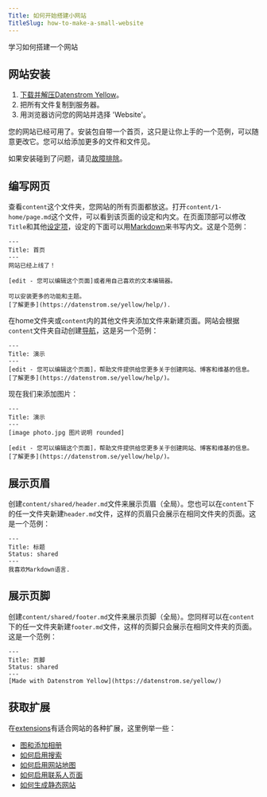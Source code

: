 ```yaml
---
Title: 如何开始搭建小网站
TitleSlug: how-to-make-a-small-website
---
```

学习如何搭建一个网站

## 网站安装

1. [下载并解压Datenstrom Yellow](https://github.com/datenstrom/yellow/archive/master.zip)。
2. 把所有文件复制到服务器。
3. 用浏览器访问您的网站并选择 'Website'。

您的网站已经可用了。安装包自带一个首页，这只是让你上手的一个范例，可以随意更改它。您可以给添加更多的文件和文件见。

如果安装碰到了问题，请见[故障排除](troubleshooting)。

## 编写网页

查看`content`这个文件夹，您网站的所有页面都放这。打开`content/1-home/page.md`这个文件，可以看到该页面的设定和内文。在页面顶部可以修改`Title`和其他[设定项](markdown-cheat-sheet#settings)，设定的下面可以用[Markdown](markdown-cheat-sheet)来书写内文。这是个范例：

```
---
Title: 首页
---
网站已经上线了！

[edit - 您可以编辑这个页面]或者用自己喜欢的文本编辑器。

可以安装更多的功能和主题。
[了解更多](https://datenstrom.se/yellow/help/).
```

在home文件夹或`content`内的其他文件夹添加文件来新建页面。网站会根据`content`文件夹自动创建[导航](adjusting-content)，这是另一个范例：

```
---
Title: 演示
---
[edit - 您可以编辑这个页面]，帮助文件提供给您更多关于创建网站、博客和维基的信息。
[了解更多](https://datenstrom.se/yellow/help/)。
```

现在我们来添加图片：

```
---
Title: 演示
---
[image photo.jpg 图片说明 rounded]

[edit - 您可以编辑这个页面]，帮助文件提供给您更多关于创建网站、博客和维基的信息。
[了解更多](https://datenstrom.se/yellow/help/)。
```

## 展示页眉

创建`content/shared/header.md`文件来展示页眉（全局）。您也可以在`content`下的任一文件夹新建`header.md`文件，这样的页眉只会展示在相同文件夹的页面。这是一个范例：

```
---
Title: 标题
Status: shared
---
我喜欢Markdown语言.
```

## 展示页脚

创建`content/shared/footer.md`文件来展示页脚（全局）。您同样可以在`content`下的任一文件夹新建`footer.md`文件，这样的页脚只会展示在相同文件夹的页面。这是一个范例：

```
---
Title: 页脚
Status: shared
---
[Made with Datenstrom Yellow](https://datenstrom.se/yellow/)
```

## 获取扩展

在[extensions](https://github.com/datenstrom/yellow-extensions)有适合网站的各种扩展，这里例举一些：

* [图和添加相册](https://github.com/datenstrom/yellow-extensions/tree/master/source/gallery)
* [如何启用搜索](https://github.com/datenstrom/yellow-extensions/tree/master/source/search)
* [如何启用网站地图](https://github.com/datenstrom/yellow-extensions/tree/master/source/sitemap)
* [如何启用联系人页面](https://github.com/datenstrom/yellow-extensions/tree/master/source/contact)
* [如何生成静态网站](https://github.com/datenstrom/yellow-extensions/tree/master/source/command)

